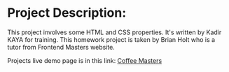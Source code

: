 # Project Description:

This project involves some HTML and CSS properties. It's written by Kadir KAYA for training. This homework project is taken by Brian Holt who is a tutor from Frontend Masters website.

Projects live demo page is in this link: [Coffee Masters](https://bxbye.github.io/coffee-masters/)